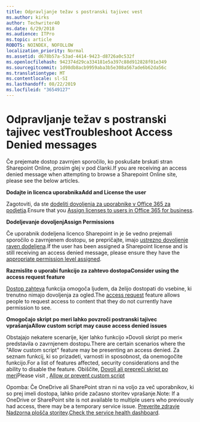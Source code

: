 ```yaml
---
title: Odpravljanje težav s postranski tajivec vest
ms.author: kirks
author: Techwriter40
ms.date: 6/29/2018
ms.audience: ITPro
ms.topic: article
ROBOTS: NOINDEX, NOFOLLOW
localization_priority: Normal
ms.assetid: d678b57a-53ad-4414-9423-d8726a0c532f
ms.openlocfilehash: 942374d29ca334181e5a397c88d912828f01e349
ms.sourcegitcommit: 1d98db8acb9959aba3b5e308a567ade6b62da56c
ms.translationtype: MT
ms.contentlocale: sl-SI
ms.lasthandoff: 08/22/2019
ms.locfileid: "36549127"
---
```

# <a name="troubleshoot-access-denied-messages"></a><span data-ttu-id="dd0d4-102">Odpravljanje težav s postranski tajivec vest</span><span class="sxs-lookup"><span data-stu-id="dd0d4-102">Troubleshoot Access Denied messages</span></span>

<span data-ttu-id="dd0d4-103">Če prejemate dostop zavrnjen sporočilo, ko poskušate brskati stran Sharepoint Online, prosim glej v pod članki.</span><span class="sxs-lookup"><span data-stu-id="dd0d4-103">If you are receiving an access denied message when attempting to browse a Sharepoint Online site, please see the below articles.</span></span>

<span data-ttu-id="dd0d4-104">**Dodajte in licenca uporabnika**</span><span class="sxs-lookup"><span data-stu-id="dd0d4-104">**Add and License the user**</span></span>

<span data-ttu-id="dd0d4-105">Zagotoviti, da ste [dodeliti dovoljenja za uporabnike v Office 365 za podjetja](https://docs.microsoft.com/office365/admin/subscriptions-and-billing/assign-licenses-to-users?view=o365-worldwide&amp;tabs=One).</span><span class="sxs-lookup"><span data-stu-id="dd0d4-105">Ensure that you [Assign licenses to users in Office 365 for business](https://docs.microsoft.com/office365/admin/subscriptions-and-billing/assign-licenses-to-users?view=o365-worldwide&amp;tabs=One).</span></span>

<span data-ttu-id="dd0d4-106">**Dodeljevanje dovoljenj**</span><span class="sxs-lookup"><span data-stu-id="dd0d4-106">**Assign Permissions**</span></span>

<span data-ttu-id="dd0d4-107">Če uporabnik dodeljena licenco Sharepoint in je še vedno prejemali sporočilo o zavrnjenem dostopu, se prepričajte, imajo [ustrezno dovoljenje raven dodeljena](https://docs.microsoft.com/sharepoint/understanding-permission-levels).</span><span class="sxs-lookup"><span data-stu-id="dd0d4-107">If the user has been assigned a Sharepoint license and is still receiving an access denied message, please ensure they have the [appropriate permission level assigned](https://docs.microsoft.com/sharepoint/understanding-permission-levels).</span></span>

<span data-ttu-id="dd0d4-108">**Razmislite o uporabi funkcijo za zahtevo dostopa**</span><span class="sxs-lookup"><span data-stu-id="dd0d4-108">**Consider using the access request feature**</span></span>

<span data-ttu-id="dd0d4-109">[Dostop zahteva](https://support.office.com/article/Set-up-and-manage-access-requests-94B26E0B-2822-49D4-929A-8455698654B3) funkcija omogoča ljudem, da želijo dostopati do vsebine, ki trenutno nimajo dovoljenja za ogled.</span><span class="sxs-lookup"><span data-stu-id="dd0d4-109">The [access request](https://support.office.com/article/Set-up-and-manage-access-requests-94B26E0B-2822-49D4-929A-8455698654B3) feature allows people to request access to content that they do not currently have permission to see.</span></span> 

<span data-ttu-id="dd0d4-110">**Omogočajo skript po meri lahko povzroči postranski tajivec vprašanja**</span><span class="sxs-lookup"><span data-stu-id="dd0d4-110">**Allow custom script may cause access denied issues**</span></span>

<span data-ttu-id="dd0d4-111">Obstajajo nekatere scenarije, kjer lahko funkcijo »Dovoli skript po meri« predstavila o zavrnjenem dostopu.</span><span class="sxs-lookup"><span data-stu-id="dd0d4-111">There are certain scenarios where the "Allow custom script" feature may be presenting an access denied.</span></span> <span data-ttu-id="dd0d4-112">Za seznam funkcij, ki so prizadeti, varnosti in sposobnost, da onemogočite funkcijo.</span><span class="sxs-lookup"><span data-stu-id="dd0d4-112">For a list of features affected, security considerations and the ability to disable the feature.</span></span> <span data-ttu-id="dd0d4-113">Obiščite, [Dovoli ali prepreči skript po meri](https://docs.microsoft.com/sharepoint/allow-or-prevent-custom-script)</span><span class="sxs-lookup"><span data-stu-id="dd0d4-113">Please visit , [Allow or prevent custom script](https://docs.microsoft.com/sharepoint/allow-or-prevent-custom-script)</span></span>

<span data-ttu-id="dd0d4-114">Opomba: Če OneDrive ali SharePoint stran ni na voljo za več uporabnikov, ki so prej imeli dostopa, lahko pride začasno storitev vprašanje.</span><span class="sxs-lookup"><span data-stu-id="dd0d4-114">Note: If a OneDrive or SharePoint site is not available to multiple users who previously had access, there may be a temporary service issue.</span></span> <span data-ttu-id="dd0d4-115">[Preverite zdravje Nadzorna plošča storitev](https://portal.office.com/adminportal/home#/servicehealth).</span><span class="sxs-lookup"><span data-stu-id="dd0d4-115">[Check the service health dashboard](https://portal.office.com/adminportal/home#/servicehealth).</span></span>


  

